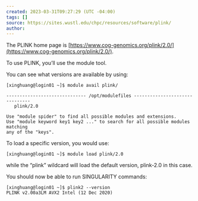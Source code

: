 ```yaml
---
created: 2023-03-31T09:27:29 (UTC -04:00)
tags: []
source: https://sites.wustl.edu/chpc/resources/software/plink/
author:
---
```


The PLINK home page is [https://www.cog-genomics.org/plink/2.0/](https://www.cog-genomics.org/plink/2.0/).

To use PLINK, you’ll use the module tool.

You can see what versions are available by using:

```
[xinghuang@login01 ~]$ module avail plink/

------------------------------ /opt/modulefiles -------------------------------
   plink/2.0

Use "module spider" to find all possible modules and extensions.
Use "module keyword key1 key2 ..." to search for all possible modules matching
any of the "keys".
```

To load a specific version, you would use:

```
[xinghuang@login01 ~]$ module load plink/2.0
```

while the “plink” wildcard will load the default version, plink-2.0 in this case.

You should now be able to run SINGULARITY commands:

```
[xinghuang@login01 ~]$ plink2 --version
PLINK v2.00a3LM AVX2 Intel (12 Dec 2020)
```
